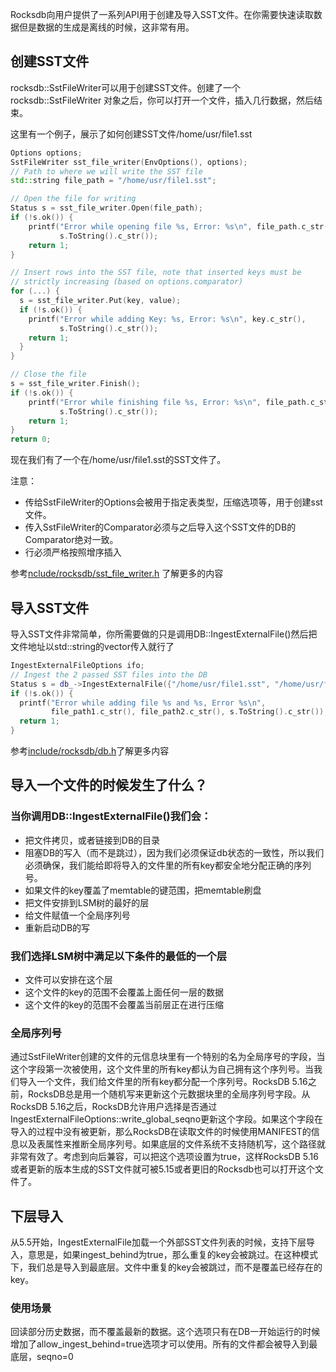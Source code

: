 Rocksdb向用户提供了一系列API用于创建及导入SST文件。在你需要快速读取数据但是数据的生成是离线的时候，这非常有用。

## 创建SST文件

rocksdb::SstFileWriter可以用于创建SST文件。创建了一个rocksdb::SstFileWriter 对象之后，你可以打开一个文件，插入几行数据，然后结束。

这里有一个例子，展示了如何创建SST文件/home/usr/file1.sst

```cpp
Options options;
SstFileWriter sst_file_writer(EnvOptions(), options);
// Path to where we will write the SST file
std::string file_path = "/home/usr/file1.sst";

// Open the file for writing
Status s = sst_file_writer.Open(file_path);
if (!s.ok()) {
    printf("Error while opening file %s, Error: %s\n", file_path.c_str(),
           s.ToString().c_str());
    return 1;
}

// Insert rows into the SST file, note that inserted keys must be 
// strictly increasing (based on options.comparator)
for (...) {
  s = sst_file_writer.Put(key, value);
  if (!s.ok()) {
    printf("Error while adding Key: %s, Error: %s\n", key.c_str(),
           s.ToString().c_str());
    return 1;
  }
}

// Close the file
s = sst_file_writer.Finish();
if (!s.ok()) {
    printf("Error while finishing file %s, Error: %s\n", file_path.c_str(),
           s.ToString().c_str());
    return 1;
}
return 0;

```

现在我们有了一个在/home/usr/file1.sst的SST文件了。

注意：

- 传给SstFileWriter的Options会被用于指定表类型，压缩选项等，用于创建sst文件。
- 传入SstFileWriter的Comparator必须与之后导入这个SST文件的DB的Comparator绝对一致。
- 行必须严格按照增序插入

参考[nclude/rocksdb/sst_file_writer.h](https://github.com/facebook/rocksdb/blob/master/include/rocksdb/sst_file_writer.h) 了解更多的内容

## 导入SST文件

导入SST文件非常简单，你所需要做的只是调用DB::IngestExternalFile()然后把文件地址以std::string的vector传入就行了

```cpp
IngestExternalFileOptions ifo;
// Ingest the 2 passed SST files into the DB
Status s = db_->IngestExternalFile({"/home/usr/file1.sst", "/home/usr/file2.sst"}, ifo);
if (!s.ok()) {
  printf("Error while adding file %s and %s, Error %s\n",
         file_path1.c_str(), file_path2.c_str(), s.ToString().c_str());
  return 1;
}
```

参考[include/rocksdb/db.h](https://github.com/facebook/rocksdb/blob/master/include/rocksdb/db.h)了解更多内容

## 导入一个文件的时候发生了什么？

### 当你调用DB::IngestExternalFile()我们会：
- 把文件拷贝，或者链接到DB的目录
- 阻塞DB的写入（而不是跳过），因为我们必须保证db状态的一致性，所以我们必须确保，我们能给即将导入的文件里的所有key都安全地分配正确的序列号。
- 如果文件的key覆盖了memtable的键范围，把memtable刷盘
- 把文件安排到LSM树的最好的层
- 给文件赋值一个全局序列号
- 重新启动DB的写

### 我们选择LSM树中满足以下条件的最低的一个层
- 文件可以安排在这个层
- 这个文件的key的范围不会覆盖上面任何一层的数据
- 这个文件的key的范围不会覆盖当前层正在进行压缩

### 全局序列号

通过SstFileWriter创建的文件的元信息块里有一个特别的名为全局序号的字段，当这个字段第一次被使用，这个文件里的所有key都认为自己拥有这个序列号。当我们导入一个文件，我们给文件里的所有key都分配一个序列号。RocksDB 5.16之前，RocksDB总是用一个随机写来更新这个元数据块里的全局序列号字段。从RocksDB 5.16之后，RocksDB允许用户选择是否通过IngestExternalFileOptions::write_global_seqno更新这个字段。如果这个字段在导入的过程中没有被更新，那么RocksDB在读取文件的时候使用MANIFEST的信息以及表属性来推断全局序列号。如果底层的文件系统不支持随机写，这个路径就非常有效了。考虑到向后兼容，可以把这个选项设置为true，这样RocksDB 5.16或者更新的版本生成的SST文件就可被5.15或者更旧的Rocksdb也可以打开这个文件了。

## 下层导入

从5.5开始，IngestExternalFile加载一个外部SST文件列表的时候，支持下层导入，意思是，如果ingest_behind为true，那么重复的key会被跳过。在这种模式下，我们总是导入到最底层。文件中重复的key会被跳过，而不是覆盖已经存在的key。

### 使用场景

回读部分历史数据，而不覆盖最新的数据。这个选项只有在DB一开始运行的时候增加了allow_ingest_behind=true选项才可以使用。所有的文件都会被导入到最底层，seqno=0




